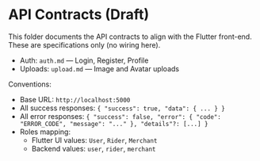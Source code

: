 # API Contracts (Draft)

This folder documents the API contracts to align with the Flutter front-end. These are specifications only (no wiring here).

- Auth: `auth.md` — Login, Register, Profile
- Uploads: `upload.md` — Image and Avatar uploads

Conventions:
- Base URL: `http://localhost:5000`
- All success responses:
  `{ "success": true, "data": { ... } }`
- All error responses:
  `{ "success": false, "error": { "code": "ERROR_CODE", "message": "..." }, "details"?: [...] }`
- Roles mapping:
  - Flutter UI values: `User`, `Rider`, `Merchant`
  - Backend values: `user`, `rider`, `merchant`

